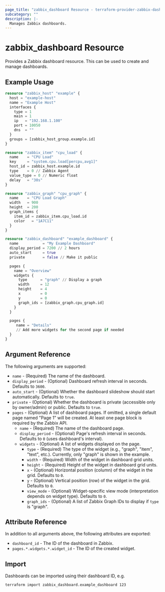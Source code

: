 ```yaml
---
page_title: "zabbix_dashboard Resource - terraform-provider-zabbix-dash-graphs"
subcategory: ""
description: |-
  Manages Zabbix dashboards.
---
```


# zabbix_dashboard Resource

Provides a Zabbix dashboard resource. This can be used to create and manage dashboards.

## Example Usage

```terraform
resource "zabbix_host" "example" {
  host = "example-host"
  name = "Example Host"
  interfaces {
    type = 1
    main = 1
    ip   = "192.168.1.100"
    port = 10050
    dns  = ""
  }
  groups = [zabbix_host_group.example.id]
}

resource "zabbix_item" "cpu_load" {
  name    = "CPU Load"
  key     = "system.cpu.load[percpu,avg1]"
  host_id = zabbix_host.example.id
  type    = 0 // Zabbix Agent
  value_type = 0 // Numeric float
  delay   = "30s"
}

resource "zabbix_graph" "cpu_graph" {
  name    = "CPU Load Graph"
  width   = 900
  height  = 200
  graph_items {
    item_id = zabbix_item.cpu_load.id
    color   = "1A7C11"
  }
}

resource "zabbix_dashboard" "example_dashboard" {
  name           = "My Example Dashboard"
  display_period = 7200 // 2 hours
  auto_start     = true
  private        = false // Make it public

  pages {
    name = "Overview"
    widgets {
      type      = "graph" // Display a graph
      width     = 12
      height    = 4
      x         = 0
      y         = 0
      graph_ids = [zabbix_graph.cpu_graph.id]
    }
  }

  pages {
     name = "Details"
     // Add more widgets for the second page if needed
  }
}
```

## Argument Reference

The following arguments are supported:

*   `name` - (Required) The name of the dashboard.
*   `display_period` - (Optional) Dashboard refresh interval in seconds. Defaults to `3600`.
*   `auto_start` - (Optional) Whether the dashboard slideshow should start automatically. Defaults to `true`.
*   `private` - (Optional) Whether the dashboard is private (accessible only by owner/admin) or public. Defaults to `true`.
*   `pages` - (Optional) A list of dashboard pages. If omitted, a single default page named "Page 1" will be created. At least one page block is required by the Zabbix API.
    *   `name` - (Required) The name of the dashboard page.
    *   `display_period` - (Optional) Page's refresh interval in seconds. Defaults to `0` (uses dashboard's interval).
    *   `widgets` - (Optional) A list of widgets displayed on the page.
        *   `type` - (Required) The type of the widget (e.g., "graph", "item", "text", etc.). Currently, only "graph" is shown in the example.
        *   `width` - (Required) Width of the widget in dashboard grid units.
        *   `height` - (Required) Height of the widget in dashboard grid units.
        *   `x` - (Optional) Horizontal position (column) of the widget in the grid. Defaults to `0`.
        *   `y` - (Optional) Vertical position (row) of the widget in the grid. Defaults to `0`.
        *   `view_mode` - (Optional) Widget-specific view mode (interpretation depends on widget type). Defaults to `0`.
        *   `graph_ids` - (Optional) A list of Zabbix Graph IDs to display if `type` is "graph".

## Attribute Reference

In addition to all arguments above, the following attributes are exported:

*   `dashboard_id` - The ID of the dashboard in Zabbix.
*   `pages.*.widgets.*.widget_id` - The ID of the created widget.

## Import

Dashboards can be imported using their dashboard ID, e.g.

```bash
terraform import zabbix_dashboard.example_dashboard 123
``` 